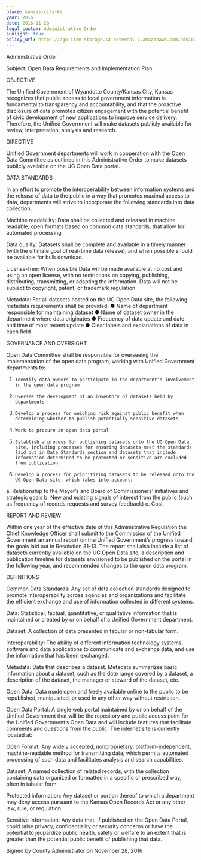 ```yaml
---
place: kansas-city-ks
year: 2016
date: 2016-11-28
legal_custom: Administrative Order
sunlight: true
policy_url: https://ago-item-storage.s3-external-1.amazonaws.com/ad51020991e34ce5bc5dd1b02d68a088/Open_Data_Admin_Policy.pdf?X-Amz-Security-Token=FQoDYXdzEPP%2F%2F%2F%2F%2F%2F%2F%2F%2F%2FwEaDLIo0KmDvccc54eZ9CKcA5thjQ7330ZI5eR0FTIBylN7%2FW6DtFCT%2FIr9d%2B2A804CdP%2FeAQp02nRxLvB8eTXmJUj4wUIPYOmhucp91pQpM7QBY%2F06MmMSZwcIsGPQqmKVGTyh4BYhPY0vqBqpCfpGh3%2FJwzRMoDPgohlXjoON69mirJp32CkzCmgzRv9Y5qoYxloERYEqStVon8ysadNB9R6J5m2r8o90bsBstZV35zvAR8jof7Ux2qvgqsOK8iYmYkCXdEWVWMF2qFBzR2k9Skd1B4nLRcl2S4tm0mOK8gkwC7xUklvmK4AYNqIDMM84dlkLHgcUrb9K%2Byw9NBno9uXCu%2FwY0KYjtDRfTfmkTkAQl0%2BsUF66BoJFQeOf5t1YClgY9D2nuebOU0%2BJKuocNmi12u5h6WhJFRFiIEQnu%2B23yQ%2FOfYrBQYOLZCrnyKUbQZMaG6wL2vgjvHdss5qtDuhh3G6wAsxKTHSM49y7uNtTQhOAzwp9b3Sfs2vO%2FbQAMr%2FvEs6eeLgvLtXL4ysLaYIE06LJzEiQsHKlLaXNS2yt7Xwztoh18sKNjXco1dbQwgU%3D&X-Amz-Algorithm=AWS4-HMAC-SHA256&X-Amz-Date=20161216T183808Z&X-Amz-SignedHeaders=host&X-Amz-Expires=300&X-Amz-Credential=ASIAIEUBQN7RMIQ5L7RA%2F20161216%2Fus-east-1%2Fs3%2Faws4_request&X-Amz-Signature=99028cb38cdb933cda4f6d06be01be78db7560f0f5f852a95eeb0f2f2504e14e
---
```


Administrative Order

Subject: Open Data Requirements and Implementation Plan

OBJECTIVE

The Unified Government of Wyandotte County/Kansas City, Kansas recognizes that public access to local government information is fundamental to transparency and accountability, and that the proactive disclosure of data promotes citizen engagement with the potential benefit of civic development of new applications to improve service delivery. Therefore, the Unified Government will make datasets publicly available for review, interpretation, analysis and research.


DIRECTIVE

Unified Government departments will work in cooperation with the Open Data Committee as outlined in this Administrative Order to make datasets publicly available on the UG Open Data portal.

DATA STANDARDS

In an effort to promote the interoperability between information systems and the release of data to the public in a way that promotes maximal access to data, departments will strive to incorporate the following standards into data collection;

Machine readability: Data shall be collected and released in machine readable, open formats based on common data standards, that allow for automated processing

Data quality: Datasets shall be complete and available in a timely manner (with the ultimate goal of real-time data release), and when possible should be available for bulk download.

License-free: When possible Data will be made available at no cost and using an open license, with no restrictions on copying, publishing, distributing, transmitting, or adapting the information. Data will not be subject to copyright, patent, or trademark regulation.

Metadata: For all datasets hosted on the UG Open Data site, the following metadata requirements shall be provided:
●      Name of department responsible for maintaining dataset
●      Name of dataset owner in the department where data originates
●      Frequency of data update and date and time of most recent update
●      Clear labels and explanations of data in each field




GOVERNANCE AND OVERSIGHT

Open Data Committee shall be responsible for overseeing the implementation of the open data program, working with Unified Government departments to:

1.     Identify data owners to participate in the department’s involvement in the open data program
2.     Oversee the development of an inventory of datasets held by departments
3.     Develop a process for weighing risk against public benefit when determining whether to publish potentially sensitive datasets
4.     Work to procure an open data portal
5.     Establish a process for publishing datasets onto the UG Open Data site, including processes for ensuring datasets meet the standards laid out in Data Standards section and datasets that include information determined to be protected or sensitive are excluded from publication
6.     Develop a process for prioritizing datasets to be released onto the UG Open Data site, which takes into account:
a.     Relationship to the Mayor’s and Board of Commissioners’ initiatives and strategic goals
b.     New and existing signals of interest from the public (such as frequency of records requests and survey feedback)
c.     Cost

REPORT AND REVIEW

Within one year of the effective date of this Administrative Regulation the Chief Knowledge Officer shall submit to the Commission of the Unified Government an annual report on the Unified Government’s progress toward the goals laid out in Resolution 31-13. The report shall also include a list of datasets currently available on the UG Open Data site, a description and publication timeline for datasets envisioned to be published on the portal in the following year, and recommended changes to the open data program.

DEFINITIONS

Common Data Standards: Any set of data collection standards designed to promote interoperability across agencies and organizations and facilitate the efficient exchange and use of information collected in different systems.

Data: Statistical, factual, quantitative, or qualitative information that is maintained or created by or on behalf of a Unified Government department.

Dataset: A collection of data presented in tabular or non-tabular form.

Interoperability: The ability of different information technology systems, software and data applications to communicate and exchange data, and use the information that has been exchanged.

Metadata: Data that describes a dataset. Metadata summarizes basic information about a dataset, such as the date range covered by a dataset, a description of the dataset, the manager or steward of the dataset, etc.

Open Data: Data made open and freely available online to the public to be republished, manipulated, or used in any other way without restriction.

Open Data Portal: A single web portal maintained by or on behalf of the Unified Government that will be the repository and public access point for the Unified Government’s Open Data and will include features that facilitate comments and questions from the public. The internet site is currently located at:

Open Format: Any widely accepted, nonproprietary, platform-independent, machine-readable method for transmitting data, which permits automated processing of such data and facilitates analysis and search capabilities.

Dataset: A named collection of related records, with the collection containing data organized or formatted in a specific or prescribed way, often in tabular form.

Protected information: Any dataset or portion thereof to which a department may deny access pursuant to the Kansas Open Records Act or any other law, rule, or regulation.

Sensitive Information: Any data that, if published on the Open Data Portal, could raise privacy, confidentiality or security concerns or have the potential to jeopardize public health, safety or welfare to an extent that is greater than the potential public benefit of publishing that data.

Signed by County Administrator on November 28, 2016
